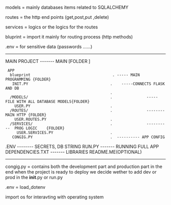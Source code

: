 models = mainly databases items related to  SQLALCHEMY

routes = the http end points (get,post,put ,delete)

services = logics or the logics for the routes

bluprint = import it mainly for routing process (http methods)

.env = for sensitive data (passwords ......)

**************************************************************************

MAIN PROJECT                                -------  MAIN [FOLDER ]

     APP   
      blueprint                                    . ----- MAIN PROGRAMMING {FOLDER}
       INIT.PY                                    .    -----CONNECTS FLASK AND DB       
                                                  .
      /MODELS/                                    .               ----- FILE WITH ALL DATABASE MODELS{FOLDER}
        USER.PY                                   .
      /ROUTES/                                    .               -------- MAIN HTTP {FOLDER}
        USER.ROUTES.PY                            .
      /SERVICES/                                  .               ----------  PROG LOGIC    {FOLDER}      
         USER.SERVICES.PY                         .
       CONGIG.PY                                  .  ---------- APP CONFIG


.ENV                                        -------- SECRETS, DB STRING
RUN.PY                                      ------- RUNNING FULL APP
DEPENDENCIES.TXT                            ------- LIBRARIES
README.ME(OPTIONAL)

********************************************************************************

congig.py = contains both the development part and production part 
in the end when the project is ready to deploy we decide wether to add dev or prod in the __init__.py or run.py

.env = load_dotenv 

import os for interavting with operating system
